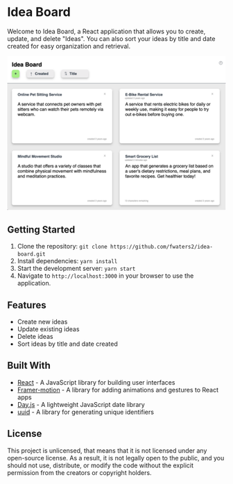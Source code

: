 # Idea Board
Welcome to Idea Board, a React application that allows you to create, update, and delete "Ideas". You can also sort your ideas by title and date created for easy organization and retrieval.

![Screenshot](/IdeaBoard%20screenshot.png)

## Getting Started

1. Clone the repository: `git clone https://github.com/fwaters2/idea-board.git`
2. Install dependencies: `yarn install`
3. Start the development server: `yarn start`
4. Navigate to `http://localhost:3000` in your browser to use the application.

## Features

- Create new ideas
- Update existing ideas
- Delete ideas
- Sort ideas by title and date created

## Built With

- [React](https://reactjs.org/) - A JavaScript library for building user interfaces
- [Framer-motion](https://www.framer.com/motion/) - A library for adding animations and gestures to React apps
- [Day.js](https://day.js.org/) - A lightweight JavaScript date library
- [uuid](https://github.com/uuidjs/uuid) - A library for generating unique identifiers

## License

This project is unlicensed, that means that it is not licensed under any open-source license. As a result, it is not legally open to the public, and you should not use, distribute, or modify the code without the explicit permission from the creators or copyright holders.

